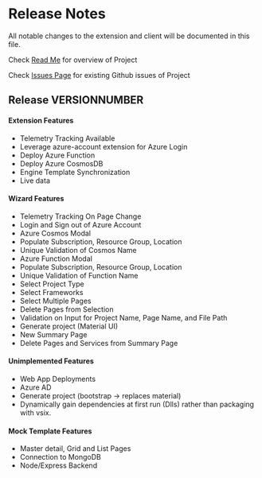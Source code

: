 # Release Notes

All notable changes to the extension and client will be documented in this file.

Check [Read Me](https://github.com/Microsoft/WebTemplateStudio/blob/master/README.md/) for overview of Project

Check [Issues Page](https://github.com/Microsoft/WebTemplateStudio/issues/) for existing Github issues of Project


## Release __VERSIONNUMBER__

#### Extension Features
- Telemetry Tracking Available
- Leverage azure-account extension for Azure Login
- Deploy Azure Function
- Deploy Azure CosmosDB
- Engine Template Synchronization
- Live data

#### Wizard Features
- Telemetry Tracking On Page Change
- Login and Sign out of Azure Account
- Azure Cosmos Modal
- Populate Subscription, Resource Group, Location
- Unique Validation of Cosmos Name
- Azure Function Modal
- Populate Subscription, Resource Group, Location
- Unique Validation of Function Name
- Select Project Type
- Select Frameworks
- Select Multiple Pages
- Delete Pages from Selection
- Validation on Input for Project Name, Page Name, and File Path
- Generate project (Material UI)
- New Summary Page
- Delete Pages and Services from Summary Page

#### Unimplemented Features
- Web App Deployments
- Azure AD 
- Generate project (bootstrap -> replaces material) 
- Dynamically gain dependencies at first run (Dlls) rather than packaging with vsix. 

#### Mock Template Features
- Master detail, Grid and List Pages 
- Connection to MongoDB 
- Node/Express Backend 
